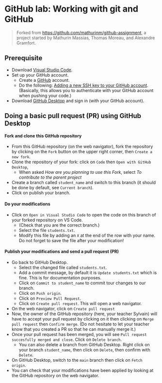 # GitHub lab: Working with git and GitHub

> Forked from https://github.com/mathurinm/github-assignment, a project started by Mathurin Massias, Thomas Moreau, and Alexandre Gramfort.

## Prerequisite

- Download [Visual Studio Code](https://code.visualstudio.com/download).
- Set up your GitHub account.
  - Create a [GitHub](https://github.com/login) account.
  - Do the following: [Adding a new SSH key to your GitHub account](https://docs.github.com/en/authentication/connecting-to-github-with-ssh/adding-a-new-ssh-key-to-your-github-account). (Basically, this allows you to authenticate with your GitHub account when pushing your code.)
- Download [GitHub Desktop](https://desktop.github.com/download/) and sign in (with your GitHub account).

## Doing a basic pull request (PR) using GitHub Desktop

#### Fork and clone this GitHub repository

- From this GitHub repository (on the web navigator), fork the repository by clicking on the `Fork` button on the upper right corner, then `Create a new fork`.
- Clone the repository of your fork: click on `Code` then `Open with GitHub Desktop`,
  - When asked _How are you planning to use this Fork_, select _To contribute to the parent project_
- Create a branch called `student_name` and switch to this branch (it should be done by default, see `Current branch`).
- Click on publish your branch.

#### Do your modifications

- Click on `Open in Visual Studio Code` to open the code on this branch of your forked repository on VS Code.
  - (Check that you are the correct branch.)
  - Select the file `students.txt`.
  - Modify this file by adding an `X` at the end of the row with your name. Do not forget to save the file after your modification!

#### Publish your modifications and send a pull request (PR)

- Go back to GitHub Desktop.
  - Select the changed file called `students.txt`.
  - Add a commit message, by default it is `Update students.txt` which is fine. This is for documentation purposes.
  - Click on `Commit to student_name` to commit tour changes to our branch.
  - Click on `Push origin`.
  - Click on `Preview Pull Request`.
  - Click on `Create pull request`. This will open a web navigator.
- On the web navigator, click on `Create pull request`
- Now, the owner of the GitHub repository (here, your teacher Sylvain) will have to accept your pull request by clicking on it then clicking on `Merge pull request` then `Confirm merge`. (Do not hesitate to let your teacher know that you created a PR so that he can manually merge it.)
- Once your pull request has been merged, you will see `Pull request succesfully merged and close`. Click on `Delete branch`.
  - You can also delete a branch from GitHub Desktop. Right click on your branch `student_name`, then click on `Delete`, then confirm with `Delete`.
- On GitHub Desktop, switch to the `main` branch then click on `Fetch origin`.
- You can check that your modifications have been applied by looking at the GitHub repository on the web navigator.